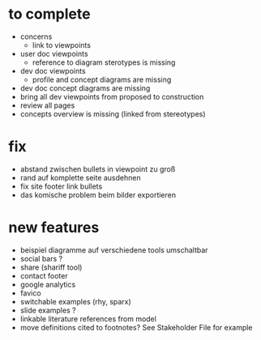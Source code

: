 
# to complete
* concerns
  * link to viewpoints
* user doc viewpoints
  * reference to diagram sterotypes is missing
* dev doc viewpoints
  * profile and concept diagrams are missing
* dev doc concept diagrams are missing
* bring all dev viewpoints from proposed to construction
* review all pages
* concepts overview is missing (linked from stereotypes)
# fix
* abstand zwischen bullets in viewpoint zu groß
* rand auf komplette seite ausdehnen
* fix site footer link bullets
* das komische problem beim bilder exportieren
# new features
* beispiel diagramme  auf verschiedene tools umschaltbar
* social bars ?
 * share (shariff tool)
* contact footer
* google analytics
* favico
* switchable examples (rhy, sparx)
* slide examples ?
* linkable literature references from model
* move definitions cited to footnotes? See Stakeholder File for example
